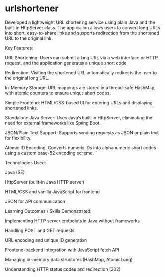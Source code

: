 # urlshortener
Developed a lightweight URL shortening service using plain Java and the built-in HttpServer class. The application allows users to convert long URLs into short, easy-to-share links and supports redirection from the shortened URL to the original link.

Key Features:

URL Shortening: Users can submit a long URL via a web interface or HTTP request, and the application generates a unique short code.

Redirection: Visiting the shortened URL automatically redirects the user to the original long URL.

In-Memory Storage: URL mappings are stored in a thread-safe HashMap, with atomic counters to ensure unique short codes.

Simple Frontend: HTML/CSS-based UI for entering URLs and displaying shortened links.

Standalone Java Server: Uses Java’s built-in HttpServer, eliminating the need for external frameworks like Spring Boot.

JSON/Plain Text Support: Supports sending requests as JSON or plain text for flexibility.

Atomic ID Encoding: Converts numeric IDs into alphanumeric short codes using a custom base-52 encoding scheme.

Technologies Used:

Java (SE)

HttpServer (built-in Java HTTP server)

HTML/CSS and vanilla JavaScript for frontend

JSON for API communication

Learning Outcomes / Skills Demonstrated:

Implementing HTTP server endpoints in Java without frameworks

Handling POST and GET requests

URL encoding and unique ID generation

Frontend-backend integration with JavaScript fetch API

Managing in-memory data structures (HashMap, AtomicLong)

Understanding HTTP status codes and redirection (302)
